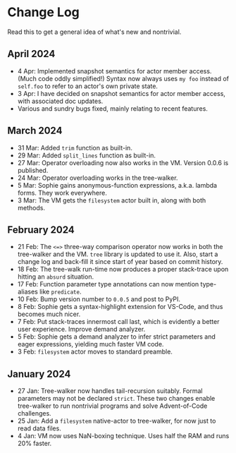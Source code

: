 # Change Log

Read this to get a general idea of what's new and nontrivial.

## April 2024

* 4 Apr: Implemented snapshot semantics for actor member access. (Much code oddly simplified!)
  Syntax now always uses ``my foo`` instead of ``self.foo`` to refer to an actor's own private state.
* 3 Apr: I have decided on snapshot semantics for actor member access, with associated doc updates.
* Various and sundry bugs fixed, mainly relating to recent features. 

## March 2024

* 31 Mar: Added ``trim`` function as built-in.
* 29 Mar: Added ``split_lines`` function as built-in.
* 27 Mar: Operator overloading now also works in the VM. Version 0.0.6 is published.
* 24 Mar: Operator overloading works in the tree-walker.
* 5 Mar: Sophie gains anonymous-function expressions, a.k.a. lambda forms. They work everywhere.
* 3 Mar: The VM gets the `filesystem` actor built in, along with both methods.

## February 2024

* 21 Feb: The `<=>` three-way comparison operator now works in both the tree-walker and the VM.
  `tree` library is updated to use it.
  Also, start a change log and back-fill it since start of year based on commit history.
* 18 Feb: The tree-walk run-time now produces a proper stack-trace upon hitting an `absurd` situation. 
* 17 Feb: Function parameter type annotations can now mention type-aliases like `predicate`.  
* 10 Feb: Bump version number to `0.0.5` and post to PyPI.
* 8 Feb: Sophie gets a syntax-highlight extension for VS-Code, and thus becomes much nicer.
* 7 Feb: Put stack-traces innermost call last, which is evidently a better user experience. Improve demand analyzer.
* 5 Feb: Sophie gets a demand analyzer to infer strict parameters and eager expressions, yielding much faster VM code.
* 3 Feb: `filesystem` actor moves to standard preamble.


## January 2024

* 27 Jan: Tree-walker now handles tail-recursion suitably. Formal parameters may not be declared `strict`.
  These two changes enable tree-walker to run nontrivial programs and solve Advent-of-Code challenges.
* 25 Jan: Add a `filesystem` native-actor to tree-walker, for now just to read data files.
* 4 Jan: VM now uses NaN-boxing technique. Uses half the RAM and runs 20% faster.

